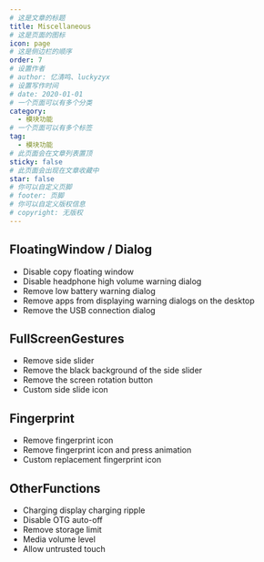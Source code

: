 ```yaml
---
# 这是文章的标题
title: Miscellaneous
# 这是页面的图标
icon: page
# 这是侧边栏的顺序
order: 7
# 设置作者
# author: 忆清鸣、luckyzyx
# 设置写作时间
# date: 2020-01-01
# 一个页面可以有多个分类
category:
  - 模块功能
# 一个页面可以有多个标签
tag:
  - 模块功能
# 此页面会在文章列表置顶
sticky: false
# 此页面会出现在文章收藏中
star: false
# 你可以自定义页脚
# footer: 页脚
# 你可以自定义版权信息
# copyright: 无版权
---
```


## FloatingWindow / Dialog

- Disable copy floating window
- Disable headphone high volume warning dialog
- Remove low battery warning dialog
- Remove apps from displaying warning dialogs on the desktop
- Remove the USB connection dialog

## FullScreenGestures

- Remove side slider
- Remove the black background of the side slider
- Remove the screen rotation button
- Custom side slide icon

## Fingerprint

- Remove fingerprint icon
- Remove fingerprint icon and press animation
- Custom replacement fingerprint icon

## OtherFunctions

- Charging display charging ripple
- Disable OTG auto-off
- Remove storage limit
- Media volume level
- Allow untrusted touch